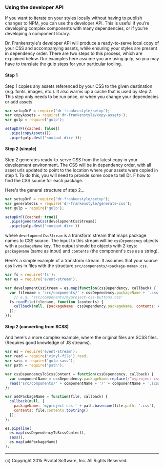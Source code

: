 ### Using the developer API

If you want to iterate on your styles locally without having to publish changes
to NPM, you can use the developer API. This is useful if you're developing
complex components with many dependencies, or if you're developing a component
library.

Dr. Frankenstyle's developer API will produce a ready-to-serve local copy of
your CSS and accompanying assets, while ensuring your styles are present in
dependency order. There are two steps to this process, which are explained
below. Our examples here assume you are using gulp, so you may have to
translate the gulp steps for your particular tooling.

#### Step 1
Step 1 copies any assets referenced by your CSS to the given destination (e.g.
fonts, images, etc.). It also warms up a cache that is used by step 2.
This step only needs to be run once, or when you change your dependecies or add
assets.

```js
var setupDrF = require('dr-frankenstyle/setup');
var copyAssets = require('dr-frankenstyle/copy-assets');
var gulp = require('gulp');

setupDrF({cached: false})
  .pipe(copyAssets())
  .pipe(gulp.dest('<output-dir>'));
```

#### Step 2 (simple)
Step 2 generates ready-to-serve CSS from the latest copy in your development
environment. The CSS will be in dependency order, with all asset urls updated
to point to the location where your assets were copied in step 1. To do this,
you will need to provide some code to tell Dr. F how to find the CSS source
for each package.

Here's the general structure of step 2...

```js
var setupDrF = require('dr-frankenstyle/setup');
var generateCss = require('dr-frankenstyle/generate-css');
var gulp = require('gulp');

setupDrF({cached: true})
  .pipe(generateCss(developmentCssStream))
  .pipe(gulp.dest('<output-dir>'))
```

where `developmentCssStream` is a transform stream that maps package names to CSS
source. The input to this stream will be `cssDependency` objects with a
`packageName` key. The output should be objects with 2 keys: `packageName`
(same as input) and `contents` (the component's css as a string).

Here's a simple example of a transform stream. It assumes that your source css
lives in files with the structure `src/components/<package-name>.css`.

```js
var fs = require('fs');
var es = require('event-stream');

var developmentCssStream = es.map(function(cssDependency, callback) {
  var filename = 'src/components/' + cssDependency.packageName + '.css';
    // e.g. 'src/components/myproject-css-buttons.css'
  fs.readFile(filename, function (contents) {
    callback(null, {packageName: cssDependency.packageName, contents: contents});
  });
});
```

#### Step 2 (converting from SCSS)
And here's a more complex example, where the original files are SCSS files.
(Requires good knowledge of JS streams).

```js
var es = require('event-stream');
var read = require('vinyl-file').read;
var sass = require('gulp-sass');
var path = require('path');

var cssDependencyToScssContent = function(cssDependency, callback) {
  var componentName = cssDependency.packageName.replace(/^myproject-css-/, '');
  read('src/components/' + componentName + '/' + componentName + '.scss', callback);
};

var addPackageName = function(file, callback) {
  callback(null, {
    packageName: 'myproject-css-' + path.basename(file.path, '.css'),
    contents: file.contents.toString()
  });
};

es.pipeline(
  es.map(cssDependencyToScssContent),
  sass(),
  es.map(addPackageName)
);
```

***
 
(c) Copyright 2015 Pivotal Software, Inc. All Rights Reserved.
